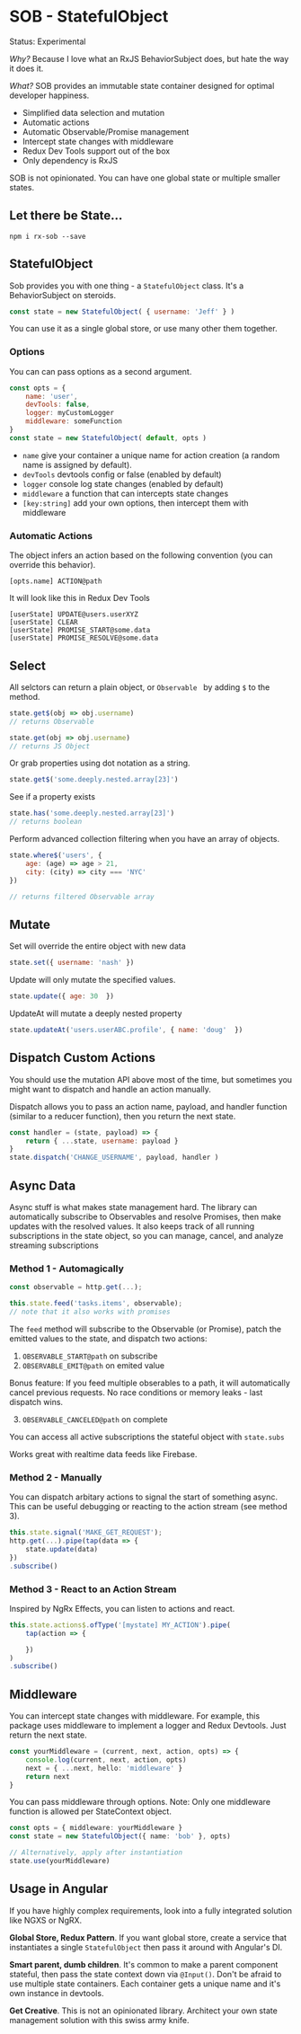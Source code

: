 # SOB - StatefulObject

Status: Experimental

*Why?* Because I love what an RxJS BehaviorSubject does, but hate the way it does it. 

*What?* SOB provides an immutable state container designed for optimal developer happiness. 

- Simplified data selection and mutation
- Automatic actions 
- Automatic Observable/Promise management
- Intercept state changes with middleware
- Redux Dev Tools support out of the box
- Only dependency is RxJS

SOB is not opinionated. You can have one global state or multiple smaller states. 

## Let there be State...

```
npm i rx-sob --save
```

## StatefulObject

Sob provides you with one thing - a `StatefulObject` class. It's a BehaviorSubject on steroids.

```js
const state = new StatefulObject( { username: 'Jeff' } )
```

You can use it as a single global store, or use many other them together.

### Options

You can can pass options as a second argument. 

```js
const opts = { 
    name: 'user',
    devTools: false,
    logger: myCustomLogger
    middleware: someFunction
}
const state = new StatefulObject( default, opts )
```

- `name` give your container a unique name for action creation (a random name is assigned by default). 
- `devTools` devtools config or false (enabled by default)
- `logger` console log state changes (enabled by default)
- `middleware` a function that can intercepts state changes
- `[key:string]` add your own options, then intercept them with middleware 

### Automatic Actions

The object infers an action based on the following convention (you can override this behavior).

```text
[opts.name] ACTION@path
```

It will look like this in Redux Dev Tools

```text
[userState] UPDATE@users.userXYZ
[userState] CLEAR
[userState] PROMISE_START@some.data
[userState] PROMISE_RESOLVE@some.data
```

## Select 

All selctors can return a plain object, or `Observable ` by adding `$` to the method. 

```js
state.get$(obj => obj.username)
// returns Observable

state.get(obj => obj.username)
// returns JS Object
```

Or grab properties using dot notation as a string.  

```js
state.get$('some.deeply.nested.array[23]')
```

See if a property exists

```js
state.has('some.deeply.nested.array[23]')
// returns boolean
```

Perform advanced collection filtering when you have an array of objects. 

```js
state.where$('users', { 
    age: (age) => age > 21,
    city: (city) => city === 'NYC'
})

// returns filtered Observable array
```

## Mutate

Set will override the entire object with new data

```js
state.set({ username: 'nash' })
```

Update will only mutate the specified values. 

```js
state.update({ age: 30  })
```

UpdateAt will mutate a deeply nested property

```js
state.updateAt('users.userABC.profile', { name: 'doug'  })
```

## Dispatch Custom Actions

You should use the mutation API above most of the time, but sometimes you might want to dispatch and handle an action manually.

Dispatch allows you to pass an action name, payload, and handler function (similar to a reducer function), then you return the next state.  

```js
const handler = (state, payload) => {
    return { ...state, username: payload }
}
state.dispatch('CHANGE_USERNAME', payload, handler )
```

## Async Data

Async stuff is what makes state management hard. The library can automatically subscribe to Observables and resolve Promises, then make updates with the resolved values. It also keeps track of all running subscriptions in the state object, so you can manage, cancel, and analyze streaming subscriptions

### Method 1 - Automagically 

```ts
const observable = http.get(...);

this.state.feed('tasks.items', observable);
// note that it also works with promises
```

The `feed` method will subscribe to the Observable (or Promise), patch the emitted values to the state, and dispatch two actions:

1. `OBSERVABLE_START@path` on subscribe
2. `OBSERVABLE_EMIT@path` on emited value 


Bonus feature: If you feed multiple obserables to a path, it will automatically cancel previous requests. No race conditions or memory leaks - last dispatch wins. 

3. `OBSERVABLE_CANCELED@path` on complete

You can access all active subscriptions the stateful object with `state.subs`

Works great with realtime data feeds like Firebase. 

### Method 2 - Manually

You can dispatch arbitary actions to signal the start of something async. This can be useful debugging or reacting to the action stream (see method 3). 
 
```js
this.state.signal('MAKE_GET_REQUEST');
http.get(...).pipe(tap(data => {
    state.update(data)
})
.subscribe()
```

### Method 3 - React to an Action Stream

Inspired by NgRx Effects, you can listen to actions and react. 

```ts
this.state.actions$.ofType('[mystate] MY_ACTION').pipe(
    tap(action => {

    })
)
.subscribe()
```


## Middleware

You can intercept state changes with middleware. For example, this package uses middleware to implement a logger and Redux Devtools. Just return the next state. 

```ts
const yourMiddleware = (current, next, action, opts) => {
    console.log(current, next, action, opts)
    next = { ...next, hello: 'middleware' }
    return next
}
```

You can pass middleware through options. Note: Only one middleware function is allowed per StateContext object. 

```ts
const opts = { middleware: yourMiddleware }
const state = new StatefulObject({ name: 'bob' }, opts)

// Alternatively, apply after instantiation 
state.use(yourMiddleware)
```

## Usage in Angular 

If you have highly complex requirements, look into a fully integrated solution like NGXS or NgRX. 

**Global Store, Redux Pattern**. If you want global store, create a service that instantiates a single `StatefulObject` then pass it around with Angular's DI. 

**Smart parent, dumb children**. It's common to make a parent component stateful, then pass the state context down via `@Input()`. Don't be afraid to use multiple state containers. Each container gets a unique name and it's own instance in devtools. 

**Get Creative**. This is not an opinionated library. Architect your own state management solution with this swiss army knife. 